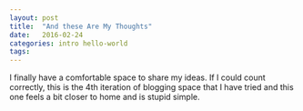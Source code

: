 ```yaml
---
layout: post
title:  "And these Are My Thoughts"
date:   2016-02-24 
categories: intro hello-world
tags: 
---
```

I finally have a comfortable space to share my ideas. If I could count correctly, this is the 4th iteration of blogging space that I have tried and this one feels a bit closer to home and is stupid simple.
